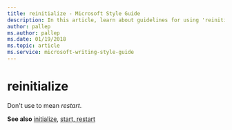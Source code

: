 ```yaml
---
title: reinitialize - Microsoft Style Guide
description: In this article, learn about guidelines for using 'reinitialize' in Microsoft documents and where to find information about the term 'initialize'.
author: pallep
ms.author: pallep
ms.date: 01/19/2018
ms.topic: article
ms.service: microsoft-writing-style-guide
---
```


# reinitialize

Don't use to mean *restart*. 

**See also** [initialize](~/a-z-word-list-term-collections/i/initialize.md), [start, restart](~/a-z-word-list-term-collections/s/start-restart.md)
